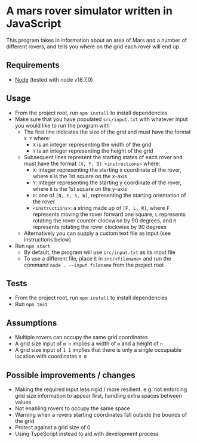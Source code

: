 # A mars rover simulator written in JavaScript

This program takes in information about an area of Mars and a number of different rovers, and tells you where on the grid each rover will end up.

## Requirements

-   [Node](https://docs.npmjs.com/downloading-and-installing-node-js-and-npm) (tested with node v18.7.0)

## Usage

-   From the project root, run `npm install` to install dependencies
-   Make sure that you have populated `src/input.txt` with whatever input you would like to run the program with
    -   The first line indicates the size of the grid and must have the format `X Y` where:
        -   `X` is an integer representing the width of the grid
        -   `Y` is an integer representing the height of the grid
    -   Subsequent lines represent the starting states of each rover and must have the format `(X, Y, O) <instructions>` where:
        -   `X`: integer representing the starting x coordinate of the rover, where `0` is the 1st square on the x-axis
        -   `Y`: integer representing the starting y coordinate of the rover, where `0` is the 1st square on the y-axis
        -   `O`: one of `[N, E, S, W]`, representing the starting orientation of the rover
        -   `<instructions>`: a string made up of `[F, L, R]`, where `F` represents moving the rover forward one square, `L` represents rotating the rover counter-clockwise by 90 degrees, and `R` represents rotating the rover clockwise by 90 degrees
    -   Alternatively you can supply a custom text file as input (see instructions below)
-   Run `npm start`
    -   By default, the program will use `src/input.txt` as its input file
    -   To use a different file, place it in `src/<filename>` and run the command `node . --input filename` from the project root

## Tests

-   From the project root, run `npm install` to install dependencies
-   Run `npm test`

## Assumptions

-   Multiple rovers can occupy the same grid coordinates
-   A grid size input of `m n` implies a width of `m` and a height of `n`
-   A grid size input of `1 1` implies that there is only a single occupiable location with coordinates `0 0`

## Possible improvements / changes

-   Making the required input less rigid / more resilient. e.g. not enforcing grid size information to appear first, handling extra spaces between values
-   Not enabling rovers to occupy the same space
-   Warning when a rovers starting coordinates fall outside the bounds of the grid
-   Protect against a grid size of 0
-   Using TypeScript instead to aid with development process
